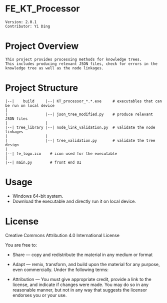 # FE_KT_Processor
    Version: 2.0.1
    Contributor: Yi Ding

# Project Overview
    This project provides processing methods for knowledge trees.
    This includes producing relevant JSON files, check for errors in the knowledge tree as well as the node linkages.

# Project Structure

    |--|    build     |--| KT_processor_*.*.exe     # executables that can be run on local device
    |
    |                 |--| json_tree_modified.py    # produce relevant JSON files
    |                 |
    |--| tree_library |--| node_link_validation.py  # validate the node linkages
    |                 |
    |                 |--| tree_validation.py       # validate the tree design
    |
    |--| fe_logo.ico    # icon used for the executable
    |
    |--| main.py        # front end UI

# Usage
- Windows 64-bit system.
- Download the executable and directly run it on local device.

# License
Creative Commons Attribution 4.0 International License

You are free to:

- Share — copy and redistribute the material in any medium or format
- Adapt — remix, transform, and build upon the material for any purpose, even commercially.
Under the following terms:

- Attribution — You must give appropriate credit, provide a link to the license, and indicate if changes were made. You may do so in any reasonable manner, but not in any way that suggests the licensor endorses you or your use.

